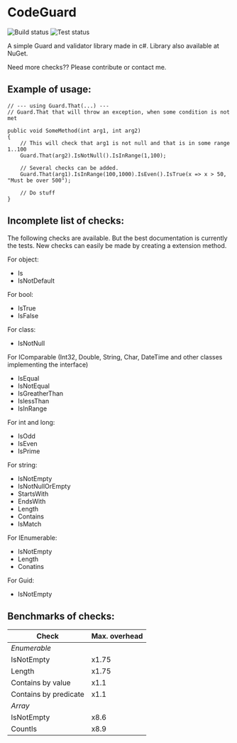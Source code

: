 CodeGuard
=========
![Build status](https://ci.appveyor.com/api/projects/status/ryogp49hiwp37hfr?svg=true) ![Test status](http://teststatusbadge.azurewebsites.net/api/status/vik_borisov/guard)

A simple Guard and validator library made in c#.
Library also available at NuGet.

Need more checks?? Please contribute or contact me.

Example of usage:
-----------------
	
	// --- using Guard.That(...) ---
	// Guard.That that will throw an exception, when some condition is not met

	public void SomeMethod(int arg1, int arg2)
	{
		// This will check that arg1 is not null and that is in some range 1..100
		Guard.That(arg2).IsNotNull().IsInRange(1,100);

		// Several checks can be added.
		Guard.That(arg1).IsInRange(100,1000).IsEven().IsTrue(x => x > 50, "Must be over 500");

		// Do stuff
	}

Incomplete list of checks:
--------------------------

The following checks are available. But the best documentation is currently the tests.
New checks can easily be made by creating a extension method.

For object:

* Is<Type>
* IsNotDefault 

For bool:

* IsTrue
* IsFalse

For class:

* IsNotNull

For IComparable (Int32, Double, String, Char, DateTime and other classes implementing the interface)

* IsEqual
* IsNotEqual
* IsGreatherThan
* IslessThan
* IsInRange

For int and long:

* IsOdd
* IsEven
* IsPrime

For string:

* IsNotEmpty
* IsNotNullOrEmpty
* StartsWith
* EndsWith
* Length
* Contains
* IsMatch

For IEnumerable:

* IsNotEmpty
* Length
* Conatins

For Guid:

* IsNotEmpty


Benchmarks of checks:
---------------------

|Check                   | Max. overhead |
|------------------------|---------------|
|*Enumerable*            |               |
| IsNotEmpty             | x1.75         |
| Length                 | x1.75         |
| Contains by value      | x1.1          |
| Contains by predicate  | x1.1          |
|*Array*                 |               |
| IsNotEmpty             | x8.6          |
| CountIs                | x8.9          |

